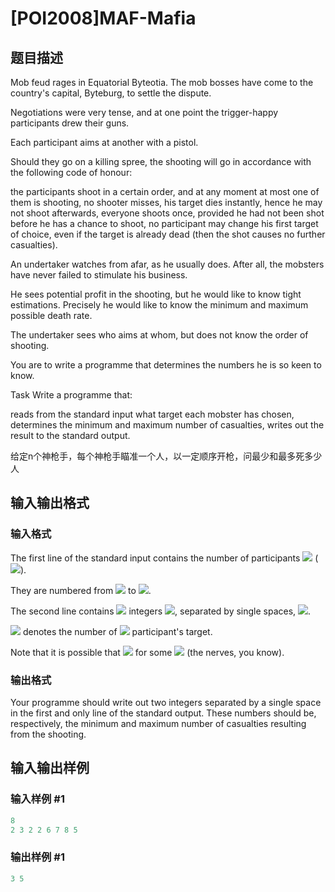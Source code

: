 # [POI2008]MAF-Mafia

## 题目描述

Mob feud rages in Equatorial Byteotia. The mob bosses have come to the country's capital, Byteburg, to settle the dispute.

Negotiations were very tense, and at one point the trigger-happy participants drew their guns.

Each participant aims at another with a pistol.

Should they go on a killing spree, the shooting will go in accordance with the following code of honour:

the participants shoot in a certain order, and at any moment at most one of them is shooting, no shooter misses, his target dies instantly, hence he may not shoot afterwards, everyone shoots once, provided he had not been shot before he has a chance to shoot, no participant may change his first target of choice, even if the target is already dead (then the shot causes no further casualties).

An undertaker watches from afar, as he usually does. After all, the mobsters have never failed to stimulate his business.

He sees potential profit in the shooting, but he would like to know tight estimations. Precisely he would like to know the minimum and maximum possible death rate.

The undertaker sees who aims at whom, but does not know the order of shooting.

You are to write a programme that determines the numbers he is so keen to know.

Task Write a programme that:

reads from the standard input what target each mobster has chosen, determines the minimum and maximum number of casualties, writes out the result to the standard output.

给定n个神枪手，每个神枪手瞄准一个人，以一定顺序开枪，问最少和最多死多少人

## 输入输出格式

### 输入格式

The first line of the standard input contains the number of participants ![](http://main.edu.pl/images/OI15/maf-en-tex.1.png) (![](http://main.edu.pl/images/OI15/maf-en-tex.2.png)).

They are numbered from ![](http://main.edu.pl/images/OI15/maf-en-tex.3.png) to ![](http://main.edu.pl/images/OI15/maf-en-tex.4.png).

The second line contains ![](http://main.edu.pl/images/OI15/maf-en-tex.5.png) integers ![](http://main.edu.pl/images/OI15/maf-en-tex.6.png), separated by single spaces, ![](http://main.edu.pl/images/OI15/maf-en-tex.7.png).

![](http://main.edu.pl/images/OI15/maf-en-tex.8.png) denotes the number of ![](http://main.edu.pl/images/OI15/maf-en-tex.9.png) participant's target.

Note that it is possible that ![](http://main.edu.pl/images/OI15/maf-en-tex.10.png) for some ![](http://main.edu.pl/images/OI15/maf-en-tex.11.png) (the nerves, you know).

### 输出格式

Your programme should write out two integers separated by a single space in the first and only line of the standard output. These numbers should be, respectively, the minimum and maximum number of casualties resulting from the shooting.

## 输入输出样例

### 输入样例 #1

```cpp
8
2 3 2 2 6 7 8 5

```
### 输出样例 #1

```cpp
3 5

```
